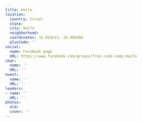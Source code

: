 ```yaml
---
title: Haifa
location:
  country: Israel
  state: 
  city: Haifa
  neighborhood: 
  coordinates: 32.819122, 34.998386
  plusCode: ''
social:
  name: Facebook page
  URL: https://www.facebook.com/groups/free.code.camp.Haifa
chat:
  name: ''
  URL: ''
event:
  name: ''
  URL: ''
leaders:
- name: ''
  URL: ''
photos:
  old: 
  cover: ''
---
```


